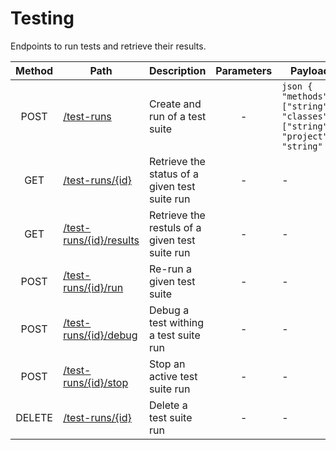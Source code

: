 # Testing
Endpoints to run tests and retrieve their results.

| Method | Path | Description | Parameters | Payload |
| :--: | -- | -- | :--: | -- |
| POST | [/test-runs](test-runs/post.md) | Create and run of a test suite | - | ```json { "methods": ["string"], "classes": ["string"], "project": "string" }``` |
| GET | [/test-runs/{id}](test-runs/id/get.md) | Retrieve the status of a given test suite run | - | - |
| GET | [/test-runs/{id}/results](test-runs/id/resutls/get.md) | Retrieve the restuls of a given test suite run | - | - |
| POST | [/test-runs/{id}/run](test-runs/id/run/post.md) | Re-run a given test suite | - | - |
| POST | [/test-runs/{id}/debug](test-runs/id/debug/post.md) | Debug a test withing a test suite run | - | - |
| POST | [/test-runs/{id}/stop](test-runs/id/stop/post.md) | Stop an active test suite run | - | - |
| DELETE | [/test-runs/{id}](test-runs/id/restuls/get.md) | Delete a test suite run | - | - |
